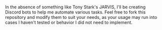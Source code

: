 In the absence of something like Tony Stark's JARVIS, I'll be creating Discord bots to help me automate various tasks. Feel free to fork this repository and modify them to suit your needs, as your usage may run into cases I haven't tested or behavior I did not need to implement.
